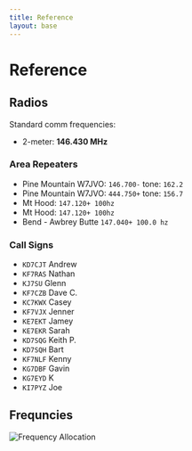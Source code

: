 ```yaml
---
title: Reference
layout: base
---
```


# Reference

## Radios

Standard comm frequencies:

 - 2-meter: **146.430 MHz**

### Area Repeaters

 - Pine Mountain W7JVO: `146.700-` tone: `162.2`
 - Pine Mountain W7JVO: `444.750+` tone: `156.7`
 - Mt Hood: `147.120+ 100hz`
 - Mt Hood: `147.120+ 100hz`
 - Bend - Awbrey Butte `147.040+ 100.0 hz`


### Call Signs

 - `KD7CJT` Andrew
 - `KF7RAS` Nathan
 - `KJ7SU`  Glenn
 - `KF7CZB` Dave C.
 - `KC7KWX` Casey
 - `KF7VJX` Jenner
 - `KE7EKT` Jamey
 - `KE7EKR` Sarah
 - `KD7SQG` Keith P.
 - `KD7SQH` Bart
 - `KF7NLF` Kenny
 - `KG7DBF` Gavin
 - `KG7EYD` K
 - `KI7PYZ` Joe

## Frequncies

![Frequency Allocation](diagrams/spectrum.png)


